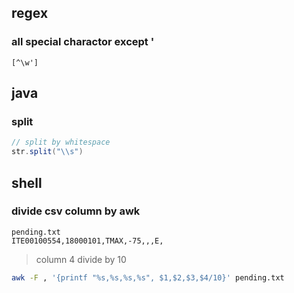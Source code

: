 ## regex
### all special charactor except '

```
[^\w']
```

## java
### split

```java
// split by whitespace
str.split("\\s")
```

## shell
### divide csv column by awk

```
pending.txt
ITE00100554,18000101,TMAX,-75,,,E,
```

> column 4 divide by 10

```bash
awk -F , '{printf "%s,%s,%s,%s", $1,$2,$3,$4/10}' pending.txt 
```